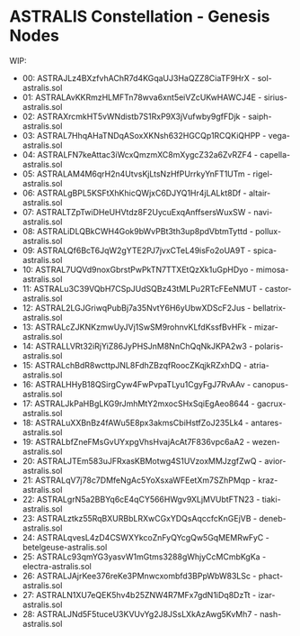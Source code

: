 # ASTRALIS Constellation - Genesis Nodes


WIP:

- 00: ASTRAJLz4BXzfvhAChR7d4KGqaUJ3HaQZZ8CiaTF9HrX - sol-astralis.sol
- 01: ASTRALAvKKRmzHLMFTn78wva6xnt5eiVZcUKwHAWCJ4E - sirius-astralis.sol
- 02: ASTRAXrcmkHT5vWNdistb7S1RxP9X3jVufwby9gfFDjk - saiph-astralis.sol
- 03: ASTRAL7HhqAHaTNDqASoxXKNsh632HGCQp1RCQKiQHPP - vega-astralis.sol
- 04: ASTRALFN7keAttac3iWcxQmzmXC8mXygcZ32a6ZvRZF4 - capella-astralis.sol
- 05: ASTRALAM4M6qrH2n4UtvsKjLtsNzHfPUrrkyYnFT1UTm - rigel-astralis.sol
- 06: ASTRALgBPL5KSFtXhKhicQWjxC6DJYQ1Hr4jLALkt8Df - altair-astralis.sol
- 07: ASTRALTZpTwiDHeUHVtdz8F2UycuExqAnffsersWuxSW - navi-astralis.sol
- 08: ASTRALiDLQBkCWH4Gok9bWvPBt3th3up8pdVbtmTyttd - pollux-astralis.sol
- 09: ASTRALQf6BcT6JqW2gYTE2PJ7jvxCTeL49isFo2oUA9T - spica-astralis.sol
- 10: ASTRAL7UQVd9noxGbrstPwPkTN7TTXEtQzXk1uGpHDyo - mimosa-astralis.sol
- 11: ASTRALu3C39VQbH7CSpJUdSQBz43tMLPu2RTcFEeNMUT - castor-astralis.sol
- 12: ASTRAL2LGJGriwqPubBj7a35NvtY6H6yUbwXDScF2Jus - bellatrix-astralis.sol
- 13: ASTRALcZJKNKzmwUyJVj1SwSM9rohnvKLfdKssfBvHFk - mizar-astralis.sol
- 14: ASTRALLVRt32iRjYiZ86JyPHSJnM8NnChQqNkJKPA2w3 - polaris-astralis.sol	
- 15: ASTRALchBdR8wcttpJNL8FdhZBzqfRoocZKqjkRZxhDQ - atria-astralis.sol
- 16: ASTRALHHyB18QSirgCyw4FwPvpaTLyu1CgyFgJ7RvAAv - canopus-astralis.sol
- 17: ASTRALJkPaHBgLKG9rJmhMtY2mxocSHxSqiEgAeo8644 - gacrux-astralis.sol
- 18: ASTRALuXXBnBz4fAWu5E8px3akmsCbiHstfZoJ235Lk4 - antares-astralis.sol
- 19: ASTRALbfZneFMsGvUYxpgVhsHvajAcAt7F836vpc6aA2 - wezen-astralis.sol
- 20: ASTRALJTEm583uJFRxasKBMotwg4S1UVzoxMMJzgfZwQ - avior-astralis.sol
- 21: ASTRALqV7j78c7DMfeNgAc5YoXsxaWFEetXm7SZhPMqp - kraz-astralis.sol
- 22: ASTRALgrN5a2BBYq6cE4qCY566HWgv9XLjMVUbtFTN23 - tiaki-astralis.sol
- 23: ASTRALztkz55RqBXURBbLRXwCGxYDQsAqccfcKnGEjVB - deneb-astralis.sol
- 24: ASTRALqvesL4zD4CSWXYkcoZnFyQYcgQw5GqMEMRwFyC - betelgeuse-astralis.sol
- 25: ASTRALc93qmYG3yasvW1mGtms3288gWhjyCcMCmbKgKa - electra-astralis.sol
- 26: ASTRALJAjrKee376reKe3PMnwcxombfd3BPpWbW83LSc - phact-astralis.sol
- 27: ASTRALN1XU7eQEK5hv4b25ZNW4R7MFx7gdN1iDq8DzTt - izar-astralis.sol
- 28: ASTRALJNd5F5tuceU3KVUvYg2J8JSsLXkAzAwg5KvMh7 - nash-astralis.sol
